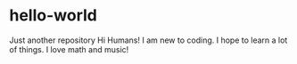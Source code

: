 # hello-world
Just another repository
Hi Humans!
I am new to coding.  I hope to learn a lot of things.  I love math and music!
